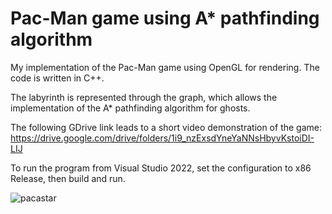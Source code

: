 # Pac-Man game using A* pathfinding algorithm

My implementation of the Pac-Man game using OpenGL for rendering. 
The code is written in C++.

The labyrinth is represented through the graph, which allows the implementation of the A* pathfinding algorithm for ghosts.

The following GDrive link leads to a short video demonstration of the game:
https://drive.google.com/drive/folders/1i9_nzExsdYneYaNNsHbyvKstoiDI-LIJ

To run the program from Visual Studio 2022, set the configuration to x86 Release, then build and run.

![pacastar](https://github.com/stevdzo/PacmanDemo/assets/71758728/32546503-242b-49c5-b8d0-ce5501b20b4c)
